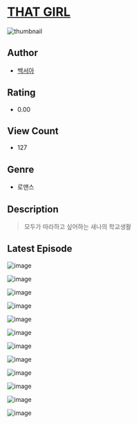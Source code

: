# [THAT GIRL](https://comic.naver.com/challenge/list?titleId=811286)
![thumbnail](https://image-comic.pstatic.net/user_contents_data/challenge_comic/2023/05/25/346947/upload_3832672367331063097_480x623.jpeg)

## Author
- [백서아](https://comic.naver.com/artistTitle?id=346947)

## Rating
- 0.00

## View Count
- 127

## Genre
- 로맨스

## Description
> 모두가 따라하고 싶어하는 새나의 학교생활


## Latest Episode
![image](https://image-comic.pstatic.net/user_contents_data/challenge_comic/2023/05/25/346947/upload_7149858280144201015.jpeg)

![image](https://image-comic.pstatic.net/user_contents_data/challenge_comic/2023/05/25/346947/upload_7305791207399043941.jpeg)

![image](https://image-comic.pstatic.net/user_contents_data/challenge_comic/2023/05/25/346947/upload_7233456338845983025.jpeg)

![image](https://image-comic.pstatic.net/user_contents_data/challenge_comic/2023/05/25/346947/upload_4051094939163504997.jpeg)

![image](https://image-comic.pstatic.net/user_contents_data/challenge_comic/2023/05/25/346947/upload_3978146753641984309.jpeg)

![image](https://image-comic.pstatic.net/user_contents_data/challenge_comic/2023/05/25/346947/upload_3631138457312833633.jpeg)

![image](https://image-comic.pstatic.net/user_contents_data/challenge_comic/2023/05/25/346947/upload_3630239267285066598.jpeg)

![image](https://image-comic.pstatic.net/user_contents_data/challenge_comic/2023/05/25/346947/upload_3546363027760100919.jpeg)

![image](https://image-comic.pstatic.net/user_contents_data/challenge_comic/2023/05/25/346947/upload_3775252567281918308.jpeg)

![image](https://image-comic.pstatic.net/user_contents_data/challenge_comic/2023/05/25/346947/upload_7016948403287372080.jpeg)

![image](https://image-comic.pstatic.net/user_contents_data/challenge_comic/2023/05/25/346947/upload_7149518508784628580.jpeg)

![image](https://image-comic.pstatic.net/user_contents_data/challenge_comic/2023/05/25/346947/upload_3631090294267983458.jpeg)
